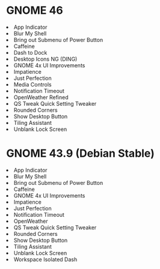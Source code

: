 # GNOME 46

<li>App Indicator
<li>Blur My Shell
<li>Bring out Submenu of Power Button
<li>Caffeine
<li>Dash to Dock
<li>Desktop Icons NG (DING)
<li>GNOME 4x UI Improvements
<li>Impatience
<li>Just Perfection
<li>Media Controls
<li>Notification Timeout
<li>OpenWeather Refined
<li>QS Tweak Quick Setting Tweaker
<li>Rounded Corners
<li>Show Desktop Button
<li>Tiling Assistant
<li>Unblank Lock Screen

<br>

# GNOME 43.9 (Debian Stable)

<li>App Indicator
<li>Blur My Shell
<li>Bring out Submenu of Power Button
<li>Caffeine
<li>GNOME 4x UI Improvements
<li>Impatience
<li>Just Perfection
<li>Notification Timeout
<li>OpenWeather
<li>QS Tweak Quick Setting Tweaker
<li>Rounded Corners
<li>Show Desktop Button
<li>Tiling Assistant
<li>Unblank Lock Screen
<li>Workspace Isolated Dash